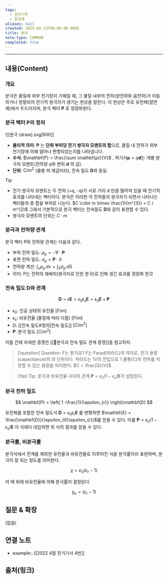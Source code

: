 ```yaml
---
tags:
  - 전자기학
  - 유전체
aliases: null
created: 2025-02-23T00:00:00.000Z
title: 분극
note-type: COMMON
completed: true
---
```


---

## 내용(Content)

### 개요

분극은 물질에 외부 전기장이 가해질 때, 그 물질 내부의 전하(양전하와 음전하)가 이동하거나 정렬되어 전기적 쌍극자가 생기는 현상을 말한다. 이 현상은 주로 유전체(절연체)에서 두드러지며, 분극 벡터 $\mathbf{P}$ 로 정량화된다.

### 분극 벡터 P의 정의
![[분극 (draw).svg|600]]

- **물리적 의미**: $\mathbf{P}$ 는 **단위 부피당 전기 쌍극자 모멘트의 합**으로, 물질 내 전하가 외부 전기장에 의해 얼마나 편향되었는지를 나타냅니다.
- **수식**: $\mathbf{P} = \frac{\sum \mathbf{p}}{V}$ , 여기서$\mathbf{p} = q \mathbf{d}$는 개별 쌍극자 모멘트(전하량 $q$와 변위 $\mathbf{d}$ 의 곱).
- **단위**: $\text{C/m}^2$ (쿨롱 퍼 제곱미터), 전속 밀도 $\mathbf{D}$와 동일.

>[!tip]
>- 전기 쌍극자 모멘트는 두 전하 (+q, -q)가 서로 거리 d 만큼 떨어져 있을 때 전기적 효과를 나타내는 벡터이다. 분극은 이러한 각 전하들의 쌍극자가 되면서 나타나는 벡터들의 총 합을 부피로 나눈다. $C \cdot m \times \frac{1}{m^{3}} = C / m^{2}$ 그래서 기본적으로 분극 벡터는 전속밀도 $\mathbf{D}$와 같이 표현할 수 있다.
>- 쌍극자 모멘트의 단위는 $C \cdot m$

### 분극과 전하량 관계

분극 벡터 P와 전하량 관계는 다음과 같다.

- 부피 전하 밀도: $\rho_{p} =  -\nabla \cdot \mathbf{P}$
- 표면 전하 밀도: $\sigma_{p} = \mathbf{P} \cdot \hat{n}$
- 전하량 계산: $\int _{v} \rho_{p} \, dv = \int _{S} \sigma_{p} \, dS$
- 의미: P는 전하의 재배치(쌍극자로 인한 분극)로 인해 생긴 효과를 정량화 한것


### 전속 밀도 D와 관계

$$
\mathbf{D} = \epsilon \mathbf{E} = \epsilon_{0}\epsilon_{s}\mathbf{E} = \epsilon_{0}\mathbf{E} + \mathbf{P}
$$
- $\epsilon_{0}$: 진공 상태의 유전율 $[F / m]$
- $\epsilon_{s}$: 비유전율 (물질에 따라 다름) $[F / m]$
- $D$: [[전속 밀도#정의|전속 밀도]] $[C / m^{2}]$
- $\mathbf{P}$: 분극 밀도 $[C / m^{2}]$

이들 간에 자세한 증명은 [[🔬분극과 전속 밀도 관계 증명]]을 참고하자.

>[!question] Question: F는 뭔가요?
>F는 Farad(파라드)의 약자로, 전기 용량(capacitance)의 SI 단위이다. 파라드는 1V의 전압으로 1 쿨롱(C)의 전하를 저장할 수 있는 용량을 의미한다.
>$C = \frac{Q}{V}$

>[!tip] Tip: 분극과 비유전율 사이의 관계
>$\mathbf{P} = \epsilon_{0}(1-\epsilon_{s})\mathbf{E}$가 성립된다.

### 분극 전하 밀도
$$
\mathbf{P} = \left( 1 -\frac{1}{\epsilon_{r}} \right)\mathbf{D}
$$

유전체를 포함한 전속 밀도식 $\mathbf{D} = \epsilon_{0}\epsilon_{r}\mathbf{E}$ 를 변형하면 $\mathbf{E} = \frac{\mathbf{D}}{\epsilon_{0}\epsilon_{r}}$를 얻을 수 있다. 이를 $\mathbf{P} = \epsilon_{0}(1-\epsilon_{s})\mathbf{E}$ 이 식에다 대입하면 위 식의 결과를 얻을 수 있다.


### 분극률, 비분극률

분극식에서 전계를 제외한 유전율과 비유전율로 이루어진 식을 분극률이라 표현하며, 분극이 잘 되는 정도를 의미한다.

$$
\chi = \varepsilon_{0}(\varepsilon_{r} - 1)
$$

이 때 뒤에 비유전율에 의해 분극률이 결정된다.

$$
\chi_{e} = (\varepsilon_{r} - 1)
$$

## 질문 & 확장

(없음)

## 연결 노트

- example:: [[2022 4월 전기기사 4번]]
## 출처(링크)





